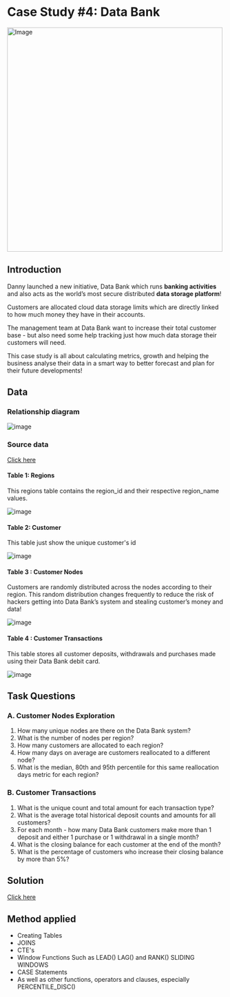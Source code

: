 # Case Study #4: Data Bank
<img src="https://user-images.githubusercontent.com/81607668/130343294-a8dcceb7-b6c3-4006-8ad2-fab2f6905258.png" alt="Image" width="500" height="520">

## Introduction
Danny launched a new initiative, Data Bank which runs **banking activities** and also acts as the world’s most secure distributed **data storage platform**!

Customers are allocated cloud data storage limits which are directly linked to how much money they have in their accounts. 

The management team at Data Bank want to increase their total customer base - but also need some help tracking just how much data storage their customers will need.

This case study is all about calculating metrics, growth and helping the business analyse their data in a smart way to better forecast and plan for their future developments!

## Data
### Relationship diagram
![image](https://github.com/DooPhiLong/8-Week-SQL-Challenge/assets/120476961/32e27039-68da-47da-9006-abb738f0f504)

### Source data
[Click here](https://8weeksqlchallenge.com/case-study-4/)

#### Table 1: Regions
This regions table contains the region_id and their respective region_name values.

![image](https://github.com/DooPhiLong/8-Week-SQL-Challenge/assets/120476961/0cd95f52-bdd8-4d31-a30f-5c80935367f5)

#### Table 2: Customer
This table just show the unique customer's id 

![image](https://github.com/DooPhiLong/8-Week-SQL-Challenge/assets/120476961/9f53b9b7-ef81-421e-b777-8c0c47b6efc0)

#### Table 3 : Customer Nodes
Customers are randomly distributed across the nodes according to their region. This random distribution changes frequently to reduce the risk of hackers getting into Data Bank’s system and stealing customer’s money and data!

![image](https://github.com/DooPhiLong/8-Week-SQL-Challenge/assets/120476961/0ea5df7f-f19c-4930-a35c-c2ba06cf9cb1)

#### Table 4 : Customer Transactions
This table stores all customer deposits, withdrawals and purchases made using their Data Bank debit card.

![image](https://github.com/DooPhiLong/8-Week-SQL-Challenge/assets/120476961/c5a8f89b-eb70-4a15-9503-a788a39aeee1)

##  Task Questions

### A. Customer Nodes Exploration
1. How many unique nodes are there on the Data Bank system?
2. What is the number of nodes per region?
3. How many customers are allocated to each region?
4. How many days on average are customers reallocated to a different node?
5. What is the median, 80th and 95th percentile for this same reallocation days metric for each region?

### B. Customer Transactions
1. What is the unique count and total amount for each transaction type?
2. What is the average total historical deposit counts and amounts for all customers?
3. For each month - how many Data Bank customers make more than 1 deposit and either 1 purchase or 1 withdrawal in a single month?
4. What is the closing balance for each customer at the end of the month?
5. What is the percentage of customers who increase their closing balance by more than 5%?
 
## Solution
[Click here](https://github.com/DooPhiLong/8-Week-SQL-Challenge/blob/main/Case%20Study%20%234%20-%20Data%20Bank/Solution.md)
## Method applied
- Creating Tables
- JOINS
- CTE's
- Window Functions Such as LEAD() LAG() and RANK()  SLIDING WINDOWS
- CASE Statements
- As well as other functions, operators and clauses, especially PERCENTILE_DISC() 
